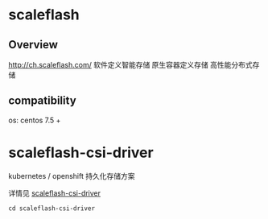 # scaleflash 

## Overview
http://ch.scaleflash.com/
软件定义智能存储
原生容器定义存储
高性能分布式存储

## compatibility
os: centos 7.5 +

# scaleflash-csi-driver
kubernetes / openshift 持久化存储方案

详情见
[scaleflash-csi-driver](scaleflash-csi-driver/README.md)
```
cd scaleflash-csi-driver
```
